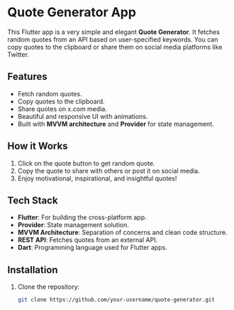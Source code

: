 # Quote Generator App

This Flutter app is a very simple and elegant **Quote Generator**. It fetches random quotes from an API based on user-specified keywords. You can copy quotes to the clipboard or share them on social media platforms like Twitter.

## Features
- Fetch random quotes.
- Copy quotes to the clipboard.
- Share quotes on x.com media.
- Beautiful and responsive UI with animations.
- Built with **MVVM architecture** and **Provider** for state management.

## How it Works
1. Click on the quote button to get random quote.
2. Copy the quote to share with others or post it on social media.
3. Enjoy motivational, inspirational, and insightful quotes!

## Tech Stack
- **Flutter**: For building the cross-platform app.
- **Provider**: State management solution.
- **MVVM Architecture**: Separation of concerns and clean code structure.
- **REST API**: Fetches quotes from an external API.
- **Dart**: Programming language used for Flutter apps.

## Installation
1. Clone the repository:
   ```bash
   git clone https://github.com/your-username/quote-generator.git
